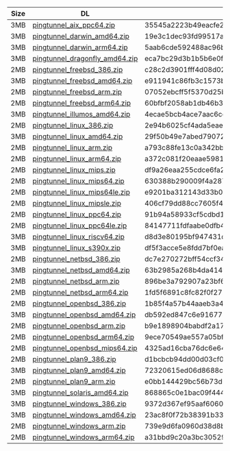 |    Size   |     DL  | sha512sum |
|  ---  |  ---  |  ---  |
| 3MB | [pingtunnel_aix_ppc64.zip](https://cdn.jsdelivr.net/gh/Scaleya/pingtunnel@main/pingtunnel_aix_ppc64.zip) | 35545a2223b49eacfe20569edadd13bf2d56691c4815f781118a20089215520bd649af1fd92c59996020c4990e55a0bd8e78aecb8910bbddc40a12007d96661f |
| 3MB | [pingtunnel_darwin_amd64.zip](https://cdn.jsdelivr.net/gh/Scaleya/pingtunnel@main/pingtunnel_darwin_amd64.zip) | 19e3c1dec93fd99517a26273af89739193f2d8dacfc25178f5aac1cbdba0cd9a91f9f3e4130eca9fb7c573120c79848e2c74cdb5c37245ca16c65368569e3365 |
| 3MB | [pingtunnel_darwin_arm64.zip](https://cdn.jsdelivr.net/gh/Scaleya/pingtunnel@main/pingtunnel_darwin_arm64.zip) | 5aab6cde592488ac96b0a551c6073c246d50807e4d791dc907cd1d7f044e67e60f236ac30c04d404b1ab0386235eed7b5d10846fefbdf344737d371da373a80c |
| 3MB | [pingtunnel_dragonfly_amd64.zip](https://cdn.jsdelivr.net/gh/Scaleya/pingtunnel@main/pingtunnel_dragonfly_amd64.zip) | eca7bc29d3b1b5b6e0f59d6d64fc6a0e73d00701b1113a2c0e7e4093aab3da28b55d3585aa0127877c03bae20d3f762bc2b3327984abfd1bb9b7ef56cafab8d8 |
| 2MB | [pingtunnel_freebsd_386.zip](https://cdn.jsdelivr.net/gh/Scaleya/pingtunnel@main/pingtunnel_freebsd_386.zip) | c28c2d3901fff4d08d02e807f86762851d0a92fa58e1e00de1d7ac9c9906413f3a978994cca20a5c715d5227fd26c0a6bf5f14fb1a23e94652c16635f42c1b13 |
| 3MB | [pingtunnel_freebsd_amd64.zip](https://cdn.jsdelivr.net/gh/Scaleya/pingtunnel@main/pingtunnel_freebsd_amd64.zip) | e911941c86fb3c1573ba0938c773ab9c7eda9f609ae5777784451fcdac50423c6ad89190450c1ff24f855f068cea1a09bfe6ffcbb94dbfa613bd214aede60ad5 |
| 2MB | [pingtunnel_freebsd_arm.zip](https://cdn.jsdelivr.net/gh/Scaleya/pingtunnel@main/pingtunnel_freebsd_arm.zip) | 07052ebcff5f5370d25b53e3b76461bfd4ddf1506fe45fbb53d6ead3beff5f38d207c8edd9c72be00fbc559fbdba22ea1c8085c27ea5ba61ce7e5412dc375064 |
| 2MB | [pingtunnel_freebsd_arm64.zip](https://cdn.jsdelivr.net/gh/Scaleya/pingtunnel@main/pingtunnel_freebsd_arm64.zip) | 60bfbf2058ab1db46b333700445e7e5da7d57bc69fa636a2b302c9fd2dbaa2fc0219e576c32891b7723d006793024c2cca3a1d24c7947a678baff4b77daf032c |
| 3MB | [pingtunnel_illumos_amd64.zip](https://cdn.jsdelivr.net/gh/Scaleya/pingtunnel@main/pingtunnel_illumos_amd64.zip) | 4ecae5bcb4ace7aac6cedb5affd622112f13b4746c210e75805bb7d227ebc41a0c3c9af7cd5e8f52ed15cf3de307e5a494d62d54301af1b3df9c2adc72808ba7 |
| 2MB | [pingtunnel_linux_386.zip](https://cdn.jsdelivr.net/gh/Scaleya/pingtunnel@main/pingtunnel_linux_386.zip) | 2e94b6025cf4ada5eae2bb170a15d56be00147df2ef88065f76bbda3ac1c35a91baaff8487f164952e29ad7c4e43fcf8a41aab7518e2391d4c9e3bbc4265bae3 |
| 3MB | [pingtunnel_linux_amd64.zip](https://cdn.jsdelivr.net/gh/Scaleya/pingtunnel@main/pingtunnel_linux_amd64.zip) | 29f50b49e7abed790720eb3a3c1d2858d86a152794bc281a73b84cf8154ae14c63c37b9b63aba2b7432d4ce1e839158f64277df6740a2cbffe9a494cabd2273f |
| 2MB | [pingtunnel_linux_arm.zip](https://cdn.jsdelivr.net/gh/Scaleya/pingtunnel@main/pingtunnel_linux_arm.zip) | a793c88fe13c0a342bb0338bdba45ddab79a047e9bfc4f5bd78a9721e47a2d27176de7a6bad01f7951a865eb49293d1f5a4055b926f2261b9dc7cfd8636f25f0 |
| 2MB | [pingtunnel_linux_arm64.zip](https://cdn.jsdelivr.net/gh/Scaleya/pingtunnel@main/pingtunnel_linux_arm64.zip) | a372c081f20eaae598170cafdc654dc2496a8e74f4f80b02a2875f606d6e1c7317a09795283cc1be80be2c8140b94fb73d4c4620216efb998082316bfb7fa869 |
| 2MB | [pingtunnel_linux_mips.zip](https://cdn.jsdelivr.net/gh/Scaleya/pingtunnel@main/pingtunnel_linux_mips.zip) | df9a26eaa255cdce6fa251c5bb032181e33b326acba44a90c615fbcfb982a5266ec955eb6807bd896871550d6fa3be049eef4ae8c3bfcbef769caa6bc3302d41 |
| 2MB | [pingtunnel_linux_mips64.zip](https://cdn.jsdelivr.net/gh/Scaleya/pingtunnel@main/pingtunnel_linux_mips64.zip) | 630388b290009f4a2870545c5ba47f534091bb66b5274d23e954e6247bac439e5349ad8f6f88dcfaf10abaae84da92c2b56f5ce273a164fabb52323c758d4842 |
| 2MB | [pingtunnel_linux_mips64le.zip](https://cdn.jsdelivr.net/gh/Scaleya/pingtunnel@main/pingtunnel_linux_mips64le.zip) | e9201ba312143d33b02d58e2df1c0c8bdc01fc302fc082742f08c6bff65c4ef32a11a33b6a7cb2bd9cb902f0c0399e33fbc1329d5fdec04bac51d7aaa70ad253 |
| 2MB | [pingtunnel_linux_mipsle.zip](https://cdn.jsdelivr.net/gh/Scaleya/pingtunnel@main/pingtunnel_linux_mipsle.zip) | 406cf79dd88cc7605f44343420f815c91f16fcc754803d90ba347647d9ec233c72ce79ff2def16d76e8582fd3848b205181fff2cd1e9332a117dc70214bbe889 |
| 2MB | [pingtunnel_linux_ppc64.zip](https://cdn.jsdelivr.net/gh/Scaleya/pingtunnel@main/pingtunnel_linux_ppc64.zip) | 91b94a58933cf5cdbd1afc53fdca988efd351b444a2a6355ddd9c9a8a1baee21a99ea6953d59e44ba36873e374ff62cdc6fd1258bdd2e688b2ec2e3b3c13771c |
| 2MB | [pingtunnel_linux_ppc64le.zip](https://cdn.jsdelivr.net/gh/Scaleya/pingtunnel@main/pingtunnel_linux_ppc64le.zip) | 84147711fdfaabe0dfb416c82f0be383362180ed1ce605ac810710f8ac4c97cf6921cc7bde6cf124f8d347f256f77551f72a60dfd9a861f930c7dbc9e968cce1 |
| 3MB | [pingtunnel_linux_riscv64.zip](https://cdn.jsdelivr.net/gh/Scaleya/pingtunnel@main/pingtunnel_linux_riscv64.zip) | d8d3e80195bf947431d08d4cc3383f66512da2688819b48ab236f2e64e6288dbe43ca13fe3da02fec5658f9d36288966e4743744da1c5167b51d6efcab81a1a2 |
| 3MB | [pingtunnel_linux_s390x.zip](https://cdn.jsdelivr.net/gh/Scaleya/pingtunnel@main/pingtunnel_linux_s390x.zip) | df5f3acce5e8fdd7bf0ea00675c7690af3a53eda8e56671c8307febe0c6e23a0d4cb01434d2dee4a3ff60a9746d64a3881e0dc29d6697e404c33d2fa952e6772 |
| 2MB | [pingtunnel_netbsd_386.zip](https://cdn.jsdelivr.net/gh/Scaleya/pingtunnel@main/pingtunnel_netbsd_386.zip) | dc7e270272bff54ccf340ec8af416b4611f33b0840f090d6b7ec844f2a46ea58b6d76a0f9d95a76e4251f04d87f8ec28208173b7c9a838a8269ef50d2ae6ed38 |
| 3MB | [pingtunnel_netbsd_amd64.zip](https://cdn.jsdelivr.net/gh/Scaleya/pingtunnel@main/pingtunnel_netbsd_amd64.zip) | 63b2985a268b4da414f32660d48238514ba76e0d1de564a4979256081b49f7fac741d19f2a896a8ee003997d52b274f118ecc55a50d056c32618e6d50e0c4a1d |
| 2MB | [pingtunnel_netbsd_arm.zip](https://cdn.jsdelivr.net/gh/Scaleya/pingtunnel@main/pingtunnel_netbsd_arm.zip) | 896be3a792907a23bf6d5dd6e100c366c4ef880e7a137a4cfb31a51a1ee12dab30b63e377311e520d74156bedcdb8bdb93a768d27cfe1266ac016759bff58cbb |
| 2MB | [pingtunnel_netbsd_arm64.zip](https://cdn.jsdelivr.net/gh/Scaleya/pingtunnel@main/pingtunnel_netbsd_arm64.zip) | 1fd5f6891c8fc82f0f2726b3e516cde8a702ad611ff7b8d2a39e35c790dc98505f8cdf83d9486154e0f3889db31fb24ddbb7ba12791307f410083f2ee07c8aa6 |
| 2MB | [pingtunnel_openbsd_386.zip](https://cdn.jsdelivr.net/gh/Scaleya/pingtunnel@main/pingtunnel_openbsd_386.zip) | 1b85f4a57b44aaeb3a416f77a0fdccaf73beb143a390dbab28496f3d953c9618ad50c51462766f034b9ae96f66c73bbc7c37779af1062616976630d59c334971 |
| 3MB | [pingtunnel_openbsd_amd64.zip](https://cdn.jsdelivr.net/gh/Scaleya/pingtunnel@main/pingtunnel_openbsd_amd64.zip) | db592ed847c6e91677484d4e89d20637f31bd9cdd2906817e0af91ea2a372422b5a1a21baddd313934c41f069875460461b1832335e6d93a5e5df15c550e2606 |
| 2MB | [pingtunnel_openbsd_arm.zip](https://cdn.jsdelivr.net/gh/Scaleya/pingtunnel@main/pingtunnel_openbsd_arm.zip) | b9e1898904babdf2a17464f66517b6371e615ec349e86296484c009b1cdbe4af97dfd31f599b1580aa5170475b6091a52cb18e3047df3f5b8c4f89bb3d061116 |
| 2MB | [pingtunnel_openbsd_arm64.zip](https://cdn.jsdelivr.net/gh/Scaleya/pingtunnel@main/pingtunnel_openbsd_arm64.zip) | 9ece70549ae557a05bfb02730fe4d119f991823e6d6774751d841fa67da42961c45eac77a67e12ab398fce7bc16b538679ba25abe87fcd3536aa9d4acd9297ea |
| 2MB | [pingtunnel_openbsd_mips64.zip](https://cdn.jsdelivr.net/gh/Scaleya/pingtunnel@main/pingtunnel_openbsd_mips64.zip) | 4325ad16cba76dc6e646ad2d13e397a24c172bcfdbecc07f29bc155d5d3406a4d820e6f6891a15c30d0bbdd8d8b48c3463e906ae6aa30ced8d3c3ce38236216a |
| 2MB | [pingtunnel_plan9_386.zip](https://cdn.jsdelivr.net/gh/Scaleya/pingtunnel@main/pingtunnel_plan9_386.zip) | d1bcbcb94dd00d03cf0792092ccd1b40b656351db4e3bd7367be12b05b7f771097ec7c169f0510f046b662591388585f764be81c574cb8395b179feeb6f6cc5c |
| 3MB | [pingtunnel_plan9_amd64.zip](https://cdn.jsdelivr.net/gh/Scaleya/pingtunnel@main/pingtunnel_plan9_amd64.zip) | 72320615ed06d8688c638c2b56d57a1aecf5ff2b3dd8ea1360888d98f73e1ddd68bfdc8d5f6b1bdf93deab06b6f0ef62d96be0a4fd5220da6c5e63c9bc0800aa |
| 2MB | [pingtunnel_plan9_arm.zip](https://cdn.jsdelivr.net/gh/Scaleya/pingtunnel@main/pingtunnel_plan9_arm.zip) | e0bb144429bc56b73d09a66cd5a87a960dae3a91ab64a8228a216c1bdeff70122e41cd9f2d365eabe210efc57cd87c97bd647144a60854992a273666ae971689 |
| 3MB | [pingtunnel_solaris_amd64.zip](https://cdn.jsdelivr.net/gh/Scaleya/pingtunnel@main/pingtunnel_solaris_amd64.zip) | 868865c0e1bac09f4448177b87e99b013b13f8494a7a86d59776da314b15fdf5da597053430a958298baada5cff4354579096ed9a861afa4cb47fe73d18468e8 |
| 3MB | [pingtunnel_windows_386.zip](https://cdn.jsdelivr.net/gh/Scaleya/pingtunnel@main/pingtunnel_windows_386.zip) | 9372d367ef95aaf6060e27dfd05d2cfa6c699b3e204a4e6c888136e65cf3618ba0deffb45a1224d9b5885529e1b89cbc9729a3f1195bb17388bfc7cc1c6696e8 |
| 3MB | [pingtunnel_windows_amd64.zip](https://cdn.jsdelivr.net/gh/Scaleya/pingtunnel@main/pingtunnel_windows_amd64.zip) | 23ac8f0f72b38391b33ecabbaef9f76d72e89026d0bbbb5b23925c652d499ea63c37934d8e43fda9ef5fcaf698cb79faeb800c75034dfc890326641ac1b62c43 |
| 2MB | [pingtunnel_windows_arm.zip](https://cdn.jsdelivr.net/gh/Scaleya/pingtunnel@main/pingtunnel_windows_arm.zip) | 739e9d6fa0960d38d8b20571d61056537adba2973e4eb3f81597155de6cdd1a2b906e3cdf61d328bdce41e8ab3b4978d9295cd627ac4ac10144ea41cc551e193 |
| 2MB | [pingtunnel_windows_arm64.zip](https://cdn.jsdelivr.net/gh/Scaleya/pingtunnel@main/pingtunnel_windows_arm64.zip) | a31bbd9c20a3bc305291a4ab4f05081fbfda9974d079a0844f83c829b1dbf411e4af68492e3cd47a568c787b72930e689d2e4f6618c9a3e71aa261068a36f633 |
